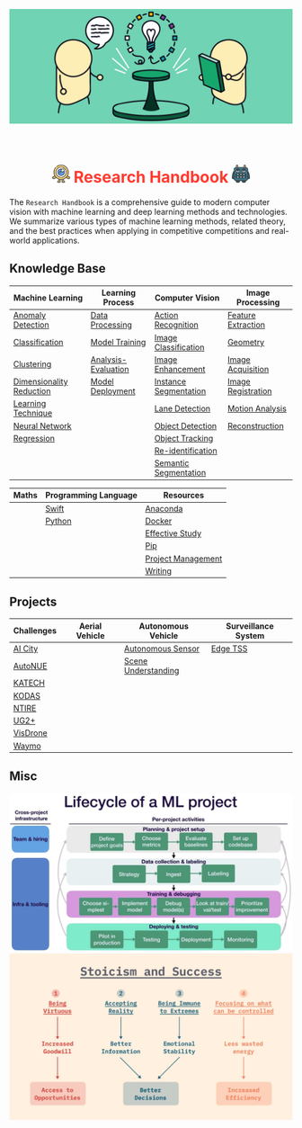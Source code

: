 <div align="center">
<p>
   <img width="850" src="../data/images/research.png"></a>
</p>
<br>

<img src="../data/logo/one_100.png" width="32"> <span style="color:rgb(255, 59, 48);">Research Handbook</span> <img src="../data/logo/square_96.png" width="32">
=============================
</div>

The `Research Handbook` is a comprehensive guide to modern computer vision with machine learning and deep learning methods and technologies. We summarize various types of machine learning methods, related theory, and the best practices when applying in competitive competitions and real-world applications.


## Knowledge Base

| Machine Learning             | Learning Process        | Computer Vision                                  | Image Processing       |
|------------------------------|-------------------------|--------------------------------------------------|------------------------|
| [Anomaly Detection]()        | [Data Processing]()     | [Action Recognition]()                           | [Feature Extraction]() |
| [Classification]()           | [Model Training]()      | [Image Classification]()                         | [Geometry]()           |
| [Clustering]()               | [Analysis-Evaluation]() | [Image Enhancement](image_enhancement/README.md) | [Image Acquisition]()  |
| [Dimensionality Reduction]() | [Model Deployment]()    | [Instance Segmentation]()                        | [Image Registration]() |
| [Learning Technique]()       |                         | [Lane Detection]()                               | [Motion Analysis]()    |
| [Neural Network]()           |                         | [Object Detection]()                             | [Reconstruction]()     |
| [Regression]()               |                         | [Object Tracking]()                              |                        |
|                              |                         | [Re-identification]()                            |                        |
|                              |                         | [Semantic Segmentation]()                        |                        |

|  Maths     | Programming Language | Resources                         |
|------------|----------------------|-----------------------------------|
|            | [Swift]()            | [Anaconda](resources/anaconda.md) |
|            | [Python]()           | [Docker](resources/docker.md)     |
|            |                      | [Effective Study]()               |
|            |                      | [Pip]()                           |
|            |                      | [Project Management]()            |
|            |                      | [Writing]()                       |


## Projects

| Challenges   | Aerial Vehicle | Autonomous Vehicle      | Surveillance System |
|--------------|----------------|-------------------------|---------------------|
| [AI City]()  |                | [Autonomous Sensor]()   | [Edge TSS]()        |
| [AutoNUE]()  |                | [Scene Understanding]() |                     |
| [KATECH]()   |                |                         |                     |
| [KODAS]()    |                |                         |                     |
| [NTIRE]()    |                |                         |                     |
| [UG2+]()     |                |                         |                     |
| [VisDrone]() |                |                         |                     |
| [Waymo]()    |                |                         |                     |


## Misc

<div align="center">
<img src="../data/images/lifecycle.png" width="600">
<img src="../data/images/stoicism.png"  width="600">
</div>
